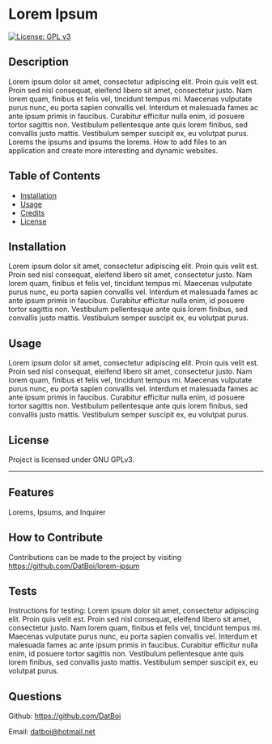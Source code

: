 # Lorem Ipsum

  [![License: GPL v3](https://img.shields.io/badge/License-GPLv3-blue.svg)](https://www.gnu.org/licenses/gpl-3.0)

## Description

Lorem ipsum dolor sit amet, consectetur adipiscing elit. Proin quis velit est. Proin sed nisl consequat, eleifend libero sit amet, consectetur justo. Nam lorem quam, finibus et felis vel, tincidunt tempus mi. Maecenas vulputate purus nunc, eu porta sapien convallis vel. Interdum et malesuada fames ac ante ipsum primis in faucibus. Curabitur efficitur nulla enim, id posuere tortor sagittis non. Vestibulum pellentesque ante quis lorem finibus, sed convallis justo mattis. Vestibulum semper suscipit ex, eu volutpat purus.
Lorems the ipsums and ipsums the lorems.
How to add files to an application and create more interesting and dynamic websites.

## Table of Contents

- [Installation](#installation)
- [Usage](#usage)
- [Credits](#credits)
- [License](#license)

## Installation

Lorem ipsum dolor sit amet, consectetur adipiscing elit. Proin quis velit est. Proin sed nisl consequat, eleifend libero sit amet, consectetur justo. Nam lorem quam, finibus et felis vel, tincidunt tempus mi. Maecenas vulputate purus nunc, eu porta sapien convallis vel. Interdum et malesuada fames ac ante ipsum primis in faucibus. Curabitur efficitur nulla enim, id posuere tortor sagittis non. Vestibulum pellentesque ante quis lorem finibus, sed convallis justo mattis. Vestibulum semper suscipit ex, eu volutpat purus.

## Usage

Lorem ipsum dolor sit amet, consectetur adipiscing elit. Proin quis velit est. Proin sed nisl consequat, eleifend libero sit amet, consectetur justo. Nam lorem quam, finibus et felis vel, tincidunt tempus mi. Maecenas vulputate purus nunc, eu porta sapien convallis vel. Interdum et malesuada fames ac ante ipsum primis in faucibus. Curabitur efficitur nulla enim, id posuere tortor sagittis non. Vestibulum pellentesque ante quis lorem finibus, sed convallis justo mattis. Vestibulum semper suscipit ex, eu volutpat purus.

## License

Project is licensed under GNU GPLv3.

---

## Features

Lorems, Ipsums, and Inquirer

## How to Contribute

Contributions can be made to the project by visiting https://github.com/DatBoi/lorem-ipsum

## Tests

Instructions for testing:
Lorem ipsum dolor sit amet, consectetur adipiscing elit. Proin quis velit est. Proin sed nisl consequat, eleifend libero sit amet, consectetur justo. Nam lorem quam, finibus et felis vel, tincidunt tempus mi. Maecenas vulputate purus nunc, eu porta sapien convallis vel. Interdum et malesuada fames ac ante ipsum primis in faucibus. Curabitur efficitur nulla enim, id posuere tortor sagittis non. Vestibulum pellentesque ante quis lorem finibus, sed convallis justo mattis. Vestibulum semper suscipit ex, eu volutpat purus.

## Questions

Github: https://github.com/DatBoi

Email: datboi@hotmail.net